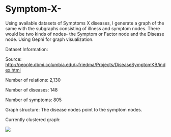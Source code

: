 # Symptom-X-
Using available datasets of Symptoms X diseases, I generate a graph of the same with the subgraphs consisting of illness and symptom nodes. There would be two kinds of nodes- the Symptom or Factor node and the Disease node. Using Gephi for graph visualization.

Dataset Information:

Source: http://people.dbmi.columbia.edu/~friedma/Projects/DiseaseSymptomKB/index.html

Number of relations: 2,130

Number of diseases: 148

Number of symptoms: 805

Graph structure: The disease nodes point to the symptom nodes.

Currently clustered graph:

![](https://github.com/Deshna/Symptom-X-/blob/master/Images/Untitled4.png)
